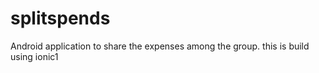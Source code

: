 # splitspends
Android application to share the expenses among the group.
this is build using ionic1
